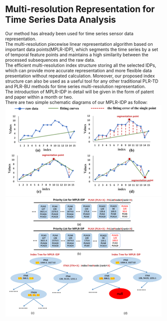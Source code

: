 Multi-resolution Representation for Time Series Data Analysis 
============================================================================
Our method has already been used for time series sensor data representation.<br> 
The multi-resolution piecewise linear representation algorithm based on important data points(MPLR-IDP), which segments the time series by a set of temporal feature points and maintains a high similarity between the processed subsequences and the raw data.<br>
The efficient multi-resolution index structure storing all the selected IDPs, which can provide more accurate representation and more flexible data presentation without repeated calculation. Moreover, our proposed index structure can also be used as a useful tool for any other traditional PLR-TD and PLR-BU methods for time series multi-resolution representation.<br>
The introduction of MPLR-IDP in detail will be given in the form of patent and paper within a month or two.<br>
There are two simple schematic diagrams of our MPLR-IDP as follow:<br>
![](https://github.com/Huyp777/MPLRForSub/raw/master/Fig4.png)<br>
![](https://github.com/Huyp777/MPLRForSub/raw/master/3.png)
